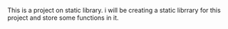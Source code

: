 This is a project on static library. i will be creating a static librrary for this project and store some functions in it.
